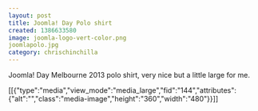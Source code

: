 ```yaml
---
layout: post
title: Joomla! Day Polo shirt
created: 1386633580
image: joomla-logo-vert-color.png
joomlapolo.jpg
category: chrischinchilla 
---
```

<p>Joomla! Day Melbourne 2013 polo shirt, very nice but a little large for me.</p><p>[[{"type":"media","view_mode":"media_large","fid":"144","attributes":{"alt":"","class":"media-image","height":"360","width":"480"}}]]</p>
